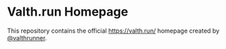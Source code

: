 # Valth.run Homepage
This repository contains the official https://valth.run/ homepage created by [@valthrunner](https://github.com/valthrunner).   
